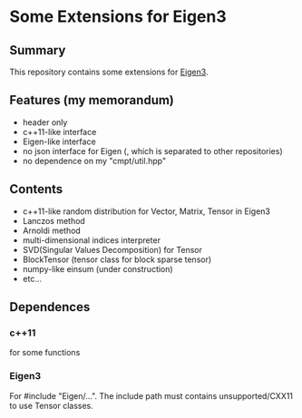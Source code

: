# Some Extensions for Eigen3
## Summary
This repository contains some extensions for [Eigen3](http://eigen.tuxfamily.org/index.php).

## Features (my memorandum)
- header only
- c++11-like interface
- Eigen-like interface
- no json interface for Eigen (, which is separated to other repositories)
- no dependence on my "cmpt/util.hpp"


## Contents

- c++11-like random distribution for Vector, Matrix, Tensor in Eigen3
- Lanczos method
- Arnoldi method
- multi-dimensional indices interpreter
- SVD(Singular Values Decomposition) for Tensor
- BlockTensor (tensor class for block sparse tensor)
- numpy-like einsum (under construction)
- etc...

## Dependences
### c++11
for some functions
### Eigen3
For #include "Eigen/...".
The include path must contains unsupported/CXX11 to use Tensor classes.


